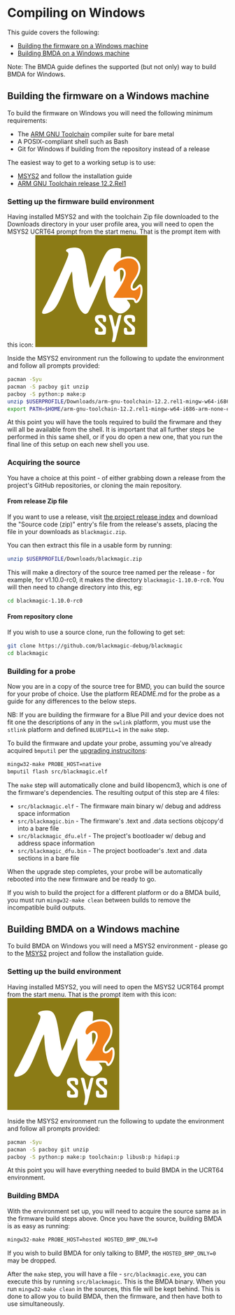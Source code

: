 # Compiling on Windows

This guide covers the following:

* [Building the firmware on a Windows machine](#building-the-firmware-on-a-windows-machine)
* [Building BMDA on a Windows machine](#building-bmda-on-a-windows-machine)

Note: The BMDA guide defines the supported (but not only) way to build BMDA for Windows.

## Building the firmware on a Windows machine

To build the firmware on Windows you will need the following minimum requirements:

* The [ARM GNU Toolchain](https://developer.arm.com/downloads/-/arm-gnu-toolchain-downloads) compiler suite for bare metal
* A POSIX-compliant shell such as Bash
* Git for Windows if building from the repository instead of a release

The easiest way to get  to a working setup is to use:

* [MSYS2](https://www.msys2.org/) and follow the installation guide
* [ARM GNU Toolchain release 12.2.Rel1](https://developer.arm.com/-/media/Files/downloads/gnu/12.2.rel1/binrel/arm-gnu-toolchain-12.2.rel1-mingw-w64-i686-arm-none-eabi.zip?rev=709f3f15b2ee4763b186c10153ee6ca9&hash=8C0761A17A1E4861B96DDB604C177F5B)

### Setting up the firmware build environment

Having installed MSYS2 and with the toolchain Zip file downloaded to the Downloads directory in your user profile area,
you will need to open the MSYS2 UCRT64 prompt from the start menu.
That is the prompt item with this icon: ![UCRT64 icon](../_assets/ucrt64.png)

Inside the MSYS2 environment run the following to update the environment and follow all prompts provided:

```bash
pacman -Syu
pacman -S pacboy git unzip
pacboy -S python:p make:p
unzip $USERPROFILE/Downloads/arm-gnu-toolchain-12.2.rel1-mingw-w64-i686-arm-none-eabi.zip -d .
export PATH=$HOME/arm-gnu-toolchain-12.2.rel1-mingw-w64-i686-arm-none-eabi/bin:$PATH
```

At this point you will have the tools required to build the firwmare and they will all be available from the shell.
It is important that all further steps be performed in this same shell, or if you do open a new one, that you
run the final line of this setup on each new shell you use.

### Acquiring the source

You have a choice at this point - of either grabbing down a release from the project's GitHub repositories, or
cloning the main repository.

#### From release Zip file

If you want to use a release, visit [the project release index](https://github.com/blackmagic-debug/blackmagic/releases)
and download the "Source code (zip)" entry's file from the release's assets, placing the file in your downloads as
`blackmagic.zip`.

You can then extract this file in a usable form by running:

```bash
unzip $USERPROFILE/Downloads/blackmagic.zip
```

This will make a directory of the source tree named per the release - for example, for v1.10.0-rc0, it makes
the directory `blackmagic-1.10.0-rc0`. You will then need to change directory into this, eg:

```bash
cd blackmagic-1.10.0-rc0
```

#### From repository clone

If you wish to use a source clone, run the following to get set:

```bash
git clone https://github.com/blackmagic-debug/blackmagic
cd blackmagic
```

### Building for a probe

Now you are in a copy of the source tree for BMD, you can build the source for your probe of choice. Use the
platform README.md for the probe as a guide for any differences to the below steps.

NB: If you are building the firmware for a Blue Pill and your device does not fit one the descriptions of any in the
`swlink` platform, you must use the `stlink` platform and defined `BLUEPILL=1` in the `make` step.

To build the firmware and update your probe, assuming you've already acquired `bmputil` per the
[upgrading instrucitons](../upgrade.md):

```bash
mingw32-make PROBE_HOST=native
bmputil flash src/blackmagic.elf
```

The `make` step will automatically clone and build libopencm3, which is one of the firmware's dependencies.
The resulting output of this step are 4 files:

* `src/blackmagic.elf` - The firmware main binary w/ debug and address space information
* `src/blackmagic.bin` - The firmware's .text and .data sections objcopy'd into a bare file
* `src/blackmagic_dfu.elf` - The project's bootloader w/ debug and address space information
* `src/blackmagic_dfu.bin` - The project bootloader's .text and .data sections in a bare file

When the upgrade step completes, your probe will be automatically rebooted into the new firmware and be ready to go.

If you wish to build the project for a different platform or do a BMDA build, you must run `mingw32-make clean`
between builds to remove the incompatible build outputs.

## Building BMDA on a Windows machine

To build BMDA on Windows you will need a MSYS2 environment - please go to the [MSYS2](https://www.msys2.org/) project
and follow the installation guide.

### Setting up the build environment

Having installed MSYS2, you will need to open the MSYS2 UCRT64 prompt from the start menu.
That is the prompt item with this icon: ![UCRT64 icon](../_assets/ucrt64.png)

Inside the MSYS2 environment run the following to update the environment and follow all prompts provided:

```bash
pacman -Syu
pacman -S pacboy git unzip
pacboy -S python:p make:p toolchain:p libusb:p hidapi:p
```

At this point you will have everything needed to build BMDA in the UCRT64 environment.

### Building BMDA

With the environment set up, you will need to acquire the source same as in the firmware build steps above.
Once you have the source, building BMDA is as easy as running:

```bash
mingw32-make PROBE_HOST=hosted HOSTED_BMP_ONLY=0
```

If you wish to build BMDA for only talking to BMP, the `HOSTED_BMP_ONLY=0` may be dropped.

After the `make` step, you will have a file - `src/blackmagic.exe`, you can execute this by running `src/blackmagic`.
This is the BMDA binary. When you run `mingw32-make clean` in the sources, this file will be kept behind. This is done
to allow you to build BMDA, then the firmware, and then have both to use simultaneously.
